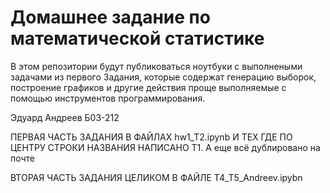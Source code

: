 # Домашнее задание по математической статистике
В этом репозитории будут публиковаться ноутбуки с выполнеными задачами из первого Задания, которые содержат генерацию выборок, построение графиков и другие действия проще выполняемые с помощью инструментов программирования.

Эдуард Андреев Б03-212

ПЕРВАЯ ЧАСТЬ ЗАДАНИЯ В ФАЙЛАХ hw1_T2.ipynb И ТЕХ ГДЕ ПО ЦЕНТРУ СТРОКИ НАЗВАНИЯ НАПИСАНО T1. А еще всё дублировано на почте

ВТОРАЯ ЧАСТЬ ЗАДАНИЯ ЦЕЛИКОМ В ФАЙЛЕ T4_T5_Andreev.ipybn

